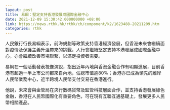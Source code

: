 ```yaml
---
layout: post
title: 易綱：堅定支持香港發展成國際金融中心
date: 2021-12-09 15:30:42.000000000 +08:00
link: https://news.rthk.hk/rthk/ch/component/k2/1623488-20211209.htm
categories: rthk
---
```


人民銀行行長易綱表示，前海規劃等政策支持香港經濟發展，但香港未來會繼續面對疫情及保護主義升溫帶來的挑戰，人行會繼續堅定支持本港發展成國際金融中心，亦會繼續改善市場聯繫，以滿足投資者需要。

易綱在一個活動發表視像演說，指出近年內地與香港金融合作有明顯進展，目前香港有超過一半上市公司都來自內地，佔總市值逾80%；香港亦已成為領先的離岸人民幣業務中心，近半跨境人民幣支付交易在香港進行。

他說，未來會與金管局在央行數碼貨幣及監管科技層面合作，並支持香港發展綠色金融，香港在人民幣國際化有重要角色，可在現有互聯互通基礎上，發展更多人民幣相關產品。
